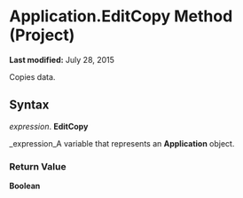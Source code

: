 
# Application.EditCopy Method (Project)

 **Last modified:** July 28, 2015

Copies data.

## Syntax

 _expression_. **EditCopy**

 _expression_A variable that represents an  **Application** object.


### Return Value

 **Boolean**

